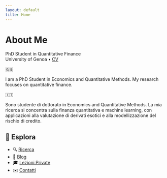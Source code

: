 ```yaml
---
layout: default
title: Home
---
```


# About Me

PhD Student in Quantitative Finance  
University of Genoa • [CV](cv.pdf)

🇬🇧

I am a PhD Student in Economics and Quantitative Methods. My research focuses on quantitative finance.

🇮🇹

Sono studente di dottorato in Economics and Quantitative Methods. La mia ricerca si concentra sulla finanza quantitativa e machine learning, con applicazioni alla valutazione di derivati esotici e alla modellizzazione del rischio di credito.

## 📌 Esplora

- 🔍 [Ricerca](/ricerca)
- 📖 [Blog](https://tua-substack.substack.com)
- 🎓 [Lezioni Private](/tutoring)
- ✉️ [Contatti](/contatti)
<!-- Puoi espandere con link a pubblicazioni, progetti, GitHub -->
